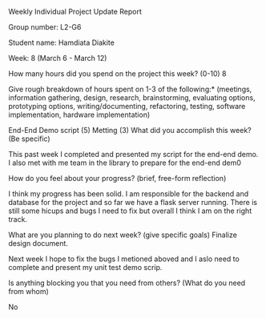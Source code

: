 
Weekly Individual Project Update Report

Group number: L2-G6

Student name: Hamdiata Diakite

Week: 8 (March 6 - March 12)

How many hours did you spend on the project this week? (0-10) 8

Give rough breakdown of hours spent on 1-3 of the following:* (meetings, information gathering, design, research, brainstorming, evaluating options, prototyping options, writing/documenting, refactoring, testing, software implementation, hardware implementation)

 End-End Demo script (5)
 Metting (3)
What did you accomplish this week? (Be specific) 

This past week I completed and presented my script for the end-end demo. I also met with me team in the library to prepare for the end-end dem0

How do you feel about your progress? (brief, free-form reflection) 

I think my progress has been solid. I am responsible for the backend and database for the project and so far we have a flask server running.
There is still some hicups and bugs I need to fix but overall I think I am on the right track.

What are you planning to do next week? (give specific goals) Finalize design document. 

Next week I hope to fix the bugs I metioned aboved and I aslo need to complete and present my unit test demo scrip.

Is anything blocking you that you need from others? (What do you need from whom)

No
